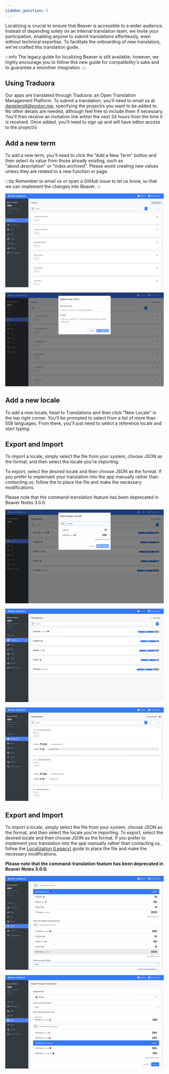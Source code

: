 ```yaml
---
sidebar_position: 5
---
```


Localizing is crucial to ensure that Beaver is accessible to a wider audience. Instead of depending solely on an internal translation team, we invite your participation, enabling anyone to submit translations effortlessly, even without technical expertise. To facilitate the onboarding of new translators, we've crafted this translation guide.

:::info
The legacy guide for localizing Beaver is still available; however, we highly encourage you to follow this new guide for compatibility's sake and to guarantee a smoother integration.
:::

## Using Traduora

Our apps are translated through Traduora: an Open Translation Management Platform. To submit a translation, you'll need to email us at [danielerolli@proton.me](mailto:danielerolli@proton.me), specifying the project/s you want to be added to. No other details are needed, although feel free to include them if necessary. You'll then receive an invitation link within the next 24 hours from the time it is received. Once added, you'll need to sign up and will have editor access to the project/s

## Add a new term

To add a new term, you'll need to click the "Add a New Term" button and then select its value from those already existing, such as "about.description" or "index.archived". Please avoid creating new values unless they are related to a new function or page.

:::tip
Remember to email us or open a GitHub issue to let us know, so that we can implement the changes into Beaver.
:::

![New Term Button](./img/new%20term%201.png)

![New Term Card](./img/new%20term%202.png)

## Add a new locale 
To add a new locale, head to Translations and then click "New Locale" in the top right corner. You'll be prompted to select from a list of more than 558 languages. From there, you'll just need to select a reference locale and start typing.

## Export and Import 
To import a locale, simply select the file from your system, choose JSON as the format, and then select the locale you're importing. 

To export, select the desired locale and then choose JSON as the format. If you prefer to implement your translation into the app manually rather than contacting us, follow the  to place the file and make the necessary modifications. 

Please note that the command-translation feature has been deprecated in Beaver Notes 3.0.0.

![New Locale 1](./img/New%20Locale%201.png)

![New Locale 2](./img/New%20Locale%202.png)

![New Locale](./img/New%20Locale%203.png)

## Export and Import 

To import a locale, simply select the file from your system, choose JSON as the format, and then select the locale you're importing. To export, select the desired locale and then choose JSON as the format. If you prefer to implement your translation into the app manually rather than contacting us, follow the [Localization (Legacy)](./Legacy%20Localization.md) guide to place the file and make the necessary modifications. 

**Please note that the command-translation feature has been deprecated in Beaver Notes 3.0.0.**

![Export and Import](./img/Export%20and%20Import1.png)

![Export and Import](./img/Export%20and%20Import2.png)